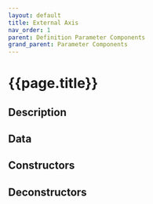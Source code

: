 ```yaml
---
layout: default
title: External Axis
nav_order: 1
parent: Definition Parameter Components
grand_parent: Parameter Components
---
```


# **{{page.title}}**

## **Description**


## **Data**


## **Constructors**


## **Deconstructors**

